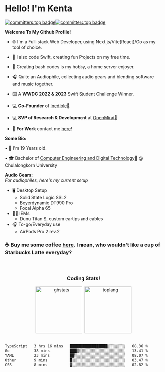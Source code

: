 <!--![ibframe](https://user-images.githubusercontent.com/35761701/163727732-0dff1d22-3eb8-4a59-a504-c5b70d784ada.png) -->

# **Hello! I'm Kenta**
[![committers.top badge](https://user-badge.committers.top/thailand_public/Kentakoong.svg)](https://user-badge.committers.top/thailand_public/Kentakoong)[![committers.top badge](https://user-badge.committers.top/thailand_private/Kentakoong.svg)](https://user-badge.committers.top/thailand_private/Kentakoong)

**Welcome To My Github Profile!**

  - 🌐 I'm a Full-stack Web Developer, using Next.js/Vite(React)/Go as my tool of choice.

  - 📱 I also code Swift, creating fun Projects on my free time.

  - 💾 Creating bash codes is my hobby, a home server enjoyer.

  - 🎧​ Quite an Audiophile, collecting audio gears and blending software and music together.

  - ⌨️ A **WWDC 2022 & 2023** Swift Student Challenge Winner.
  
  - 💻 **Co-Founder** of [inedible🍌](https://github.com/inedible-dev)

  - 💻 **SVP of Research & Development** at [OpenMirai🌿](https://github.com/openmirai)

  - 💼 **For Work** contact me [here](mailto:wongkraiwich@openmirai.com?subject=From%20GitHub)!

**Some Bio:**
   
   • 📅 I'm 19 Years old.
   
   • 🎓 Bachelor of [Computer Engineering and Digital Technology](https://github.com/CEDT-Chula)🥐 @ Chulalongkorn University

  **Audio Gears:**<br/>
  *For audiophiles, here's my current setup*
   - 🖥️ Desktop Setup
     - Solid State Logic SSL2
     - Beyerdynamic DT990 Pro
     - Focal Alpha 65
   - 👂🏼 IEMs
     - Dunu Titan S, custom eartips and cables
   - 🎧 To-go/Everyday use
     - AirPods Pro 2 rev.2

### **☕️ Buy me some coffee [here](https://ko-fi.com/kentakoong). I mean, who wouldn't like a cup of Starbucks Latte everyday?**
   
<br/>
<h2 align="center"></h2>
<h3 align="center">Coding Stats!</h3>


<div align="center">
<img src="https://github-readme-stats.vercel.app/api?hide_rank=true&show_icons=true&include_all_commits=false&count_private=true&disable_animations=false&theme=dark&locale=en&hide_border=true&custom_title=Github&nbsp;Stats&username=Kentakoong" height="150" alt="ghstats"  />&nbsp;&nbsp;<img src="https://github-readme-stats.vercel.app/api/top-langs/?username=kentakoong&theme=dark&layout=compact&langs_count=4&disable_animations=false&hide_border=true&custom_title=Public&nbsp;Repos&nbsp;Used&nbsp;Languages" height="150" alt="toplang"  />
</div>
<br/>

<!--START_SECTION:waka-->

```txt
TypeScript   3 hrs 16 mins   █████████████████░░░░░░░░   68.36 %
Go           38 mins         ███▒░░░░░░░░░░░░░░░░░░░░░   13.41 %
YAML         23 mins         ██░░░░░░░░░░░░░░░░░░░░░░░   08.07 %
Other        9 mins          █░░░░░░░░░░░░░░░░░░░░░░░░   03.47 %
CSS          8 mins          ▓░░░░░░░░░░░░░░░░░░░░░░░░   02.82 %
```

<!--END_SECTION:waka-->
